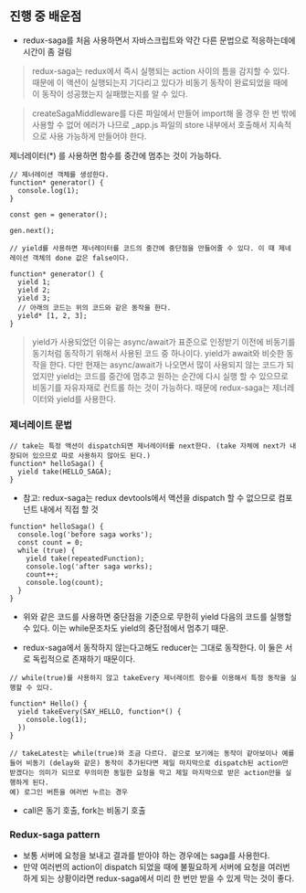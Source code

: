 ## 진행 중 배운점
- redux-saga를 처음 사용하면서 자바스크립트와 약간 다른 문법으로 적응하는데에 시간이 좀 걸림
> redux-saga는 redux에서 즉시 실행되는 action 사이의 틈을 감지할 수 있다. 때문에 이 액션이 실행되는지 기다리고 있다가 비동기 동작이 완료되었을 때에 이 동작이 성공했는지 실패했는지를 알 수 있다. 

> createSagaMiddleware를 다른 파일에서 만들어 import해 올 경우 한 번 밖에 사용할 수 없어 에러가 나므로 _app.js 파일의 store 내부에서 호출해서 지속적으로 사용 가능하게 만들어야 한다.

제너레이터(*) 를 사용하면 함수를 중간에 멈추는 것이 가능하다.

```
// 제너레이션 객체를 생성한다.
function* generator() {
  console.log(1);
}

const gen = generator();

gen.next();

// yield를 사용하면 제너레이터를 코드의 중간에 중단점을 만들어줄 수 있다. 이 때 제네레이션 객체의 done 값은 false이다. 

function* generator() {
  yield 1;
  yield 2;
  yield 3;
  // 아래의 코드는 위의 코드와 같은 동작을 한다.
  yield* [1, 2, 3];
}
```

> yield가 사용되었던 이유는 async/await가 표준으로 인정받기 이전에 비동기를 동기처럼 동작하기 위해서 사용된 코드 중 하나이다. yield가 await와 비슷한 동작을 한다. 다만 현재는 async/await가 나오면서 많이 사용되지 않는 코드가 되었지만 yield는 코드를 중간에 멈추고 원하는 순간에 다시 실행 할 수 있으므로 비동기를 자유자재로 컨트롤 하는 것이 가능하다. 때문에 redux-saga는 제너레이터와 yield를 사용한다.

### 제너레이트 문법
```
// take는 특정 액션이 dispatch되면 제너레이터를 next한다. (take 자체에 next가 내장되어 있으므로 따로 사용하지 않아도 된다.)
function* helloSaga() {
  yield take(HELLO_SAGA);
}
```
* 참고: redux-saga는 redux devtools에서 액션을 dispatch 할 수 없으므로 컴포넌트 내에서 직접 할 것

```
function* helloSaga() {
  console.log('before saga works');
  const count = 0;
  while (true) {
    yield take(repeatedFunction);
    console.log('after saga works);
    count++;
    console.log(count);
  }
}
```
* 위와 같은 코드를 사용하면 중단점을 기준으로 무한히 yield 다음의 코드를 실행할 수 있다. 이는 while문조차도 yield의 중단점에서 멈추기 때문.

- redux-saga에서 동작하지 않는다고해도 reducer는 그대로 동작한다. 이 둘은 서로 독립적으로 존재하기 때문이다.

```
// while(true)를 사용하지 않고 takeEvery 제너레이트 함수를 이용해서 특정 동작을 실행할 수 있다.

function* Hello() {
  yield takeEvery(SAY_HELLO, function*() {
    console.log(1);
  })
}

// takeLatest는 while(true)와 조금 다르다. 겉으로 보기에는 동작이 같아보이나 예를 들어 비동기 (delay와 같은) 동작이 추가된다면 제일 마지막으로 dispatch된 action만 받겠다는 의미가 되므로 무의미한 동일한 요청을 막고 제일 마지막으로 받은 action만을 실행하게 된다.
예) 로그인 버튼을 여러번 누르는 경우
```

- call은 동기 호출, fork는 비동기 호출

### Redux-saga pattern
- 보통 서버에 요청을 보내고 결과를 받아야 하는 경우에는 saga를 사용한다.
- 만약 여러번의 action이 dispatch 되었을 때에 불필요하게 서버에 요청을 여러번 하게 되는 상황이라면 redux-saga에서 미리 한 번만 받을 수 있게 막는 것이 좋다.